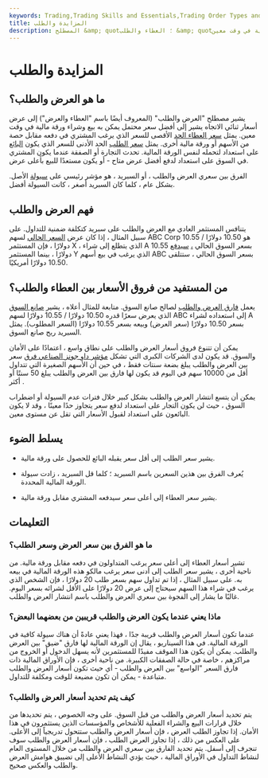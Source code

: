 ```yaml
---
keywords: Trading,Trading Skills and Essentials,Trading Order Types and Processes,Trading Skills,Trading Orders
title: المزايدة والطلب
description: المصطلح &amp; quot؛ العطاء والطلب &amp; quot؛ يشير إلى عرض أسعار ثنائي الاتجاه يشير إلى أفضل سعر يمكن به بيع وشراء ورقة مالية في وقت معين.
---
```


# المزايدة والطلب
## ما هو العرض والطلب؟

يشير مصطلح "العرض والطلب" (المعروف أيضًا باسم "العطاء والعرض") إلى عرض أسعار ثنائي الاتجاه يشير إلى أفضل سعر محتمل يمكن به بيع وشراء ورقة مالية في وقت معين. يمثل [سعر العطاء الحد](/bidprice) الأقصى للسعر الذي يرغب المشتري في دفعه مقابل حصة من الأسهم أو ورقة مالية أخرى. يمثل [سعر الطلب](/ask) الحد الأدنى للسعر الذي يكون [البائع](/seller) على استعداد لتحمله لنفس الورقة المالية. تحدث التجارة أو الصفقة عندما يكون المشتري في السوق على استعداد لدفع أفضل عرض متاح - أو يكون مستعدًا للبيع بأعلى عرض.

الفرق بين سعري العرض والطلب ، أو السبريد ، هو مؤشر رئيسي على [سيولة](/liquidity) الأصل. بشكل عام ، كلما كان السبريد أصغر ، كانت السيولة أفضل.

## فهم العرض والطلب

يتنافس المستثمر العادي مع العرض والطلب على سبريد كتكلفة ضمنية للتداول. على سبيل المثال ، إذا كان عرض [السعر الحالي](/currentprice) لسهم ABC Corp هو 10.50 دولارًا / 10.55 دولارًا ، فإن المستثمر X ، الذي يتطلع إلى شراء A بسعر السوق الحالي [،](/currentprice) [سيدفع](/market-price) 10.55 دولارًا ، بينما المستثمر Y الذي يرغب في بيع أسهم ABC بسعر السوق الحالي ، ستتلقى 10.50 دولارًا أمريكيًا.

## من المستفيد من فروق الأسعار بين العطاء والطلب؟

يعمل [فارق العرض والطلب](/bid-askspread) لصالح صانع السوق. متابعة للمثال أعلاه ، يشير [صانع السوق](/marketmaker) الذي يعرض سعرًا قدره 10.50 دولارًا / 10.55 دولارًا لسهم ABC إلى استعداده لشراء A بسعر 10.50 دولارًا (سعر العرض) وبيعه بسعر 10.55 دولارًا (السعر المطلوب). يمثل السبريد ربح صانع السوق.

يمكن أن تتنوع فروق أسعار العرض والطلب على نطاق واسع ، اعتمادًا على الأمان والسوق. قد يكون لدى الشركات الكبرى التي تشكل [مؤشر داو جونز الصناعي فرق](/djia) سعر بين العرض والطلب يبلغ بضعة سنتات فقط ، في حين أن الأسهم الصغيرة التي تتداول أقل من 10000 سهم في اليوم قد يكون لها فارق بين العرض والطلب يبلغ 50 سنتًا أو أكثر .

يمكن أن يتسع انتشار العرض والطلب بشكل كبير خلال فترات عدم السيولة أو اضطراب السوق ، حيث لن يكون التجار على استعداد لدفع سعر يتجاوز حدًا معينًا ، وقد لا يكون البائعون على استعداد لقبول الأسعار التي تقل عن مستوى معين.

## يسلط الضوء

- يشير سعر الطلب إلى أقل سعر يقبله البائع للحصول على ورقة مالية.

- يُعرف الفرق بين هذين السعرين باسم السبريد ؛ كلما قل السبريد ، زادت سيولة الورقة المالية المحددة.

- يشير سعر العطاء إلى أعلى سعر سيدفعه المشتري مقابل ورقة مالية.

## التعليمات

### ما هو الفرق بين سعر العرض وسعر الطلب؟

تشير أسعار العطاء إلى أعلى سعر يرغب المتداولون في دفعه مقابل ورقة مالية. من ناحية أخرى ، يشير سعر الطلب إلى أدنى سعر يرغب مالكو هذه الورقة المالية في بيعه به. على سبيل المثال ، إذا تم تداول سهم بسعر طلب 20 دولارًا ، فإن الشخص الذي يرغب في شراء هذا السهم سيحتاج إلى عرض 20 دولارًا على الأقل لشرائه بسعر اليوم. غالبًا ما يشار إلى الفجوة بين سعري العرض والطلب باسم انتشار العرض والطلب.

### ماذا يعني عندما يكون العرض والطلب قريبين من بعضهما البعض؟

عندما تكون أسعار العرض والطلب قريبة جدًا ، فهذا يعني عادةً أن هناك سيولة كافية في الورقة المالية. في هذا السيناريو ، يقال إن الورقة المالية لها فارق "ضيق" بين العرض والطلب. يمكن أن يكون هذا الموقف مفيدًا للمستثمرين لأنه يسهل الدخول أو الخروج من مراكزهم ، خاصة في حالة الصفقات الكبيرة. من ناحية أخرى ، فإن الأوراق المالية ذات فارق السعر "الواسع" بين العرض والطلب - أي حيث تكون أسعار العرض والطلب متباعدة - يمكن أن تكون مضيعة للوقت ومكلفة للتداول.

### كيف يتم تحديد أسعار العرض والطلب؟

يتم تحديد أسعار العرض والطلب من قبل السوق. على وجه الخصوص ، يتم تحديدها من خلال قرارات البيع والشراء الفعلية للأشخاص والمؤسسات الذين يستثمرون في هذا الأمان. إذا تجاوز الطلب العرض ، فإن أسعار العرض والطلب ستتحول تدريجياً إلى الأعلى. على العكس من ذلك ، إذا تجاوز العرض الطلب ، فإن أسعار العرض والطلب سوف تنجرف إلى أسفل. يتم تحديد الفارق بين سعري العرض والطلب من خلال المستوى العام لنشاط التداول في الأوراق المالية ، حيث يؤدي النشاط الأعلى إلى تضييق هوامش العرض والطلب والعكس صحيح.

